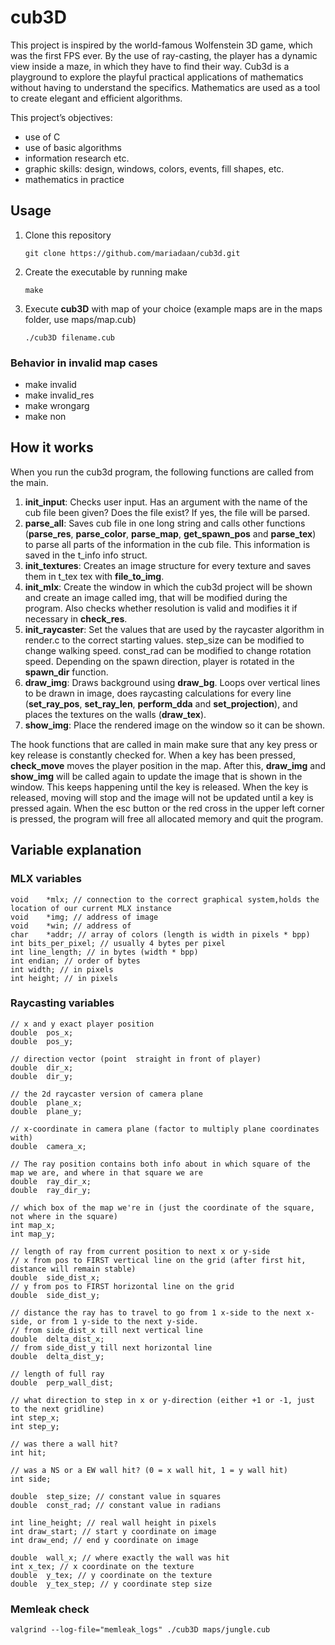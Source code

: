 
# cub3D

This project is inspired by the world-famous Wolfenstein 3D game, which
was the first FPS ever. By the use of ray-casting, the player has a dynamic view inside a maze, in which they have to find their way. Cub3d is a playground to explore the playful practical applications of mathematics without having to understand the specifics. Mathematics are used as a tool to create elegant and efficient algorithms.

This project’s objectives:
- use of C
- use of basic algorithms
- information research etc.
- graphic skills: design, windows, colors, events, fill shapes, etc.
- mathematics in practice

## Usage
1. Clone this repository
   ```console
   git clone https://github.com/mariadaan/cub3d.git
   ```
2. Create the executable by running make
   ```console
   make
   ```
3. Execute **cub3D** with map of your choice (example maps are in the maps folder, use maps/map.cub)
   ```console
   ./cub3D filename.cub
   ```

### Behavior in invalid map cases
- make invalid
- make invalid_res
- make wrongarg
- make non

## How it works
When you run the cub3d program, the following functions are called from the main.

1. **init_input**: Checks user input. Has an argument with the name of the cub file been given?
	Does the file exist? If yes, the file will be parsed.
2. **parse_all**: Saves cub file in one long string and calls other functions (**parse_res**, 			**parse_color**, **parse_map**, **get_spawn_pos** and **parse_tex**) to parse all
	parts of the information in the cub file. This information is saved in the
	t_info info struct. 
2. **init_textures**: Creates an image structure for every texture and saves them in t_tex tex with 	**file_to_img**.
3. **init_mlx**: Create the window in which the cub3d project will be shown and create an
	image called img, that will be modified during the program. Also checks whether resolution is valid and modifies it if necessary in **check_res**. 
4. **init_raycaster**: Set the values that are used by the raycaster algorithm in render.c to the
	correct starting values. step_size can be modified to change walking speed.
	const_rad can be modified to change rotation speed. Depending on the spawn
	direction, player is rotated in the **spawn_dir** function.
5. **draw_img**: Draws background using **draw_bg**. Loops over vertical lines to be drawn in image, 	does raycasting calculations for every line (**set_ray_pos**, **set_ray_len**, **perform_dda** 		and **set_projection**), and places the textures on the walls (**draw_tex**).
6. **show_img**: Place the rendered image on the window so it can be shown. 

The hook functions that are called in main make sure that any key press or key release is constantly checked for. When a key has been pressed, **check_move** moves the player position in the map. After this, **draw_img** and **show_img** will be called again to update the image that is shown in the window. This keeps happening until the key is released. When the key is released, moving will stop and the image will not be updated until a key is pressed again. When the esc button or the red cross in the upper left corner is pressed, the program will free all allocated memory and quit the program.

## Variable explanation

### MLX variables 
	void	*mlx; // connection to the correct graphical system,holds the location of our current MLX instance
	void	*img; // address of image
	void	*win; // address of
	char	*addr; // array of colors (length is width in pixels * bpp)
	int	bits_per_pixel; // usually 4 bytes per pixel
	int	line_length; // in bytes (width * bpp)
	int	endian; // order of bytes
	int	width; // in pixels
	int	height; // in pixels

### Raycasting variables 
	// x and y exact player position
	double	pos_x;
	double	pos_y;

	// direction vector (point	straight in front of player)
	double	dir_x;
	double	dir_y;

	// the 2d raycaster version of camera plane
	double	plane_x;
	double	plane_y;

	// x-coordinate in camera plane (factor to multiply plane coordinates with)
	double	camera_x;

	// The ray position contains both info about in which square of the map we are, and where in that square we are
	double	ray_dir_x;
	double	ray_dir_y;

	// which box of the map we're in (just the coordinate of the square, not where in the square)
	int	map_x;
	int	map_y;

	// length of ray from current position to next x or y-side
	// x from pos to FIRST vertical line on the grid (after first hit, distance will remain stable)
	double	side_dist_x;
	// y from pos to FIRST horizontal line on the grid
	double	side_dist_y;

	// distance the ray has to travel to go from 1 x-side to the next x-side, or from 1 y-side to the next y-side.
	// from side_dist_x till next vertical line
	double	delta_dist_x;
	// from side_dist_y till next horizontal line
	double	delta_dist_y;

	// length of full ray
	double	perp_wall_dist;

	// what direction to step in x or y-direction (either +1 or -1, just to the next gridline)
	int	step_x;
	int	step_y;

	// was there a wall hit?
	int	hit;

	// was a NS or a EW wall hit? (0 = x wall hit, 1 = y wall hit)
	int	side;

	double	step_size; // constant value in squares
	double	const_rad; // constant value in radians

	int	line_height; // real wall height in pixels
	int	draw_start; // start y coordinate on image
	int	draw_end; // end y coordinate on image

	double	wall_x; // where exactly the wall was hit
	int	x_tex; // x coordinate on the texture
	double	y_tex; // y coordinate on the texture
	double	y_tex_step; // y coordinate step size

### Memleak check
```console
valgrind --log-file="memleak_logs" ./cub3D maps/jungle.cub
```